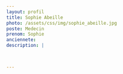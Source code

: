 ```yaml
---
layout: profil
title: Sophie Abeille
photo: /assets/css/img/sophie_abeille.jpg
poste: Medecin
prenom: Sophie
anciennete: 
description: |


  
---
```

